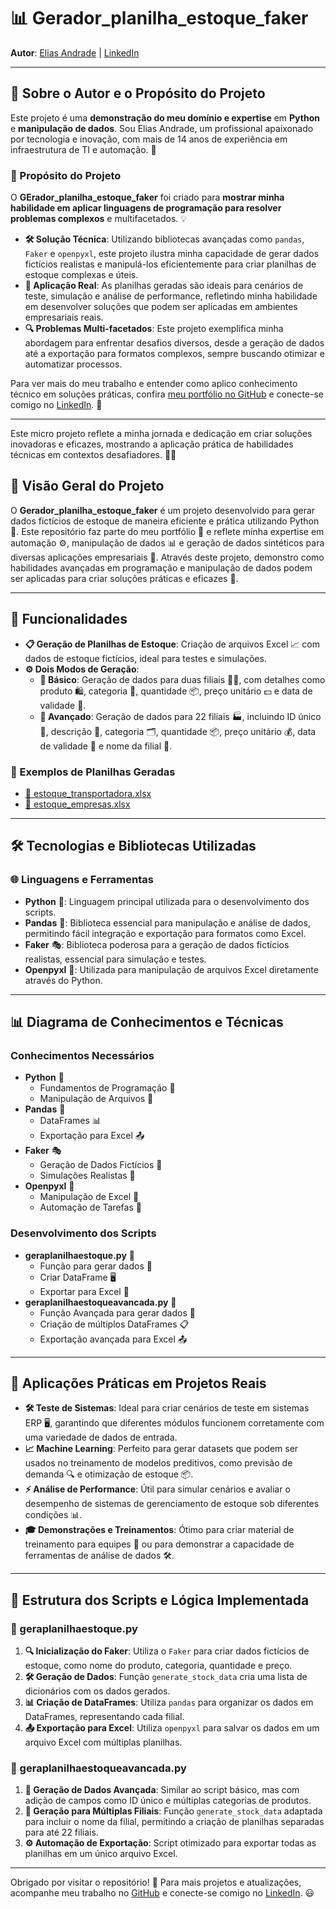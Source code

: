 # 📊 Gerador_planilha_estoque_faker

**Autor**: [Elias Andrade](https://github.com/chaos4455e) | [LinkedIn](https://br.linkedin.com/in/itilmgf)

---
## 📝 Sobre o Autor e o Propósito do Projeto

Este projeto é uma **demonstração do meu domínio e expertise** em **Python** e **manipulação de dados**. Sou Elias Andrade, um profissional apaixonado por tecnologia e inovação, com mais de 14 anos de experiência em infraestrutura de TI e automação. 🚀

### 🎯 Propósito do Projeto

O **GErador_planilha_estoque_faker** foi criado para **mostrar minha habilidade em aplicar linguagens de programação para resolver problemas complexos** e multifacetados. 💡

- **🛠️ Solução Técnica**: Utilizando bibliotecas avançadas como `pandas`, `Faker` e `openpyxl`, este projeto ilustra minha capacidade de gerar dados fictícios realistas e manipulá-los eficientemente para criar planilhas de estoque complexas e úteis.
- **💼 Aplicação Real**: As planilhas geradas são ideais para cenários de teste, simulação e análise de performance, refletindo minha habilidade em desenvolver soluções que podem ser aplicadas em ambientes empresariais reais.
- **🔍 Problemas Multi-facetados**: Este projeto exemplifica minha abordagem para enfrentar desafios diversos, desde a geração de dados até a exportação para formatos complexos, sempre buscando otimizar e automatizar processos.

Para ver mais do meu trabalho e entender como aplico conhecimento técnico em soluções práticas, confira [meu portfólio no GitHub](https://github.com/chaos4455e) e conecte-se comigo no [LinkedIn](https://br.linkedin.com/in/itilmgf). 🌟

---

Este micro projeto reflete a minha jornada e dedicação em criar soluções inovadoras e eficazes, mostrando a aplicação prática de habilidades técnicas em contextos desafiadores. 👨‍💻


## 🌟 Visão Geral do Projeto

O **Gerador_planilha_estoque_faker** é um projeto desenvolvido para gerar dados fictícios de estoque de maneira eficiente e prática utilizando Python 🐍. Este repositório faz parte do meu portfólio 🎒 e reflete minha expertise em automação ⚙️, manipulação de dados 📊 e geração de dados sintéticos para diversas aplicações empresariais 🏢. Através deste projeto, demonstro como habilidades avançadas em programação e manipulação de dados podem ser aplicadas para criar soluções práticas e eficazes 🧠.

---

## 🚀 Funcionalidades

- **📋 Geração de Planilhas de Estoque**: Criação de arquivos Excel 📈 com dados de estoque fictícios, ideal para testes e simulações.
- **⚙️ Dois Modos de Geração**:
  - **🔹 Básico**: Geração de dados para duas filiais 🏬🏬, com detalhes como produto 🛍️, categoria 📂, quantidade 📦, preço unitário 💵 e data de validade 📅.
  - **🔸 Avançado**: Geração de dados para 22 filiais 🏭, incluindo ID único 🔑, descrição 📝, categoria 🗂️, quantidade 📦, preço unitário 💰, data de validade 📅 e nome da filial 🏢.

### 🔗 Exemplos de Planilhas Geradas

- [📂 estoque_transportadora.xlsx](https://github.com/evolucaoit/GErador_planilha_estoque_faker/blob/main/estoque_transportadora.xlsx)
- [📂 estoque_empresas.xlsx](https://github.com/evolucaoit/GErador_planilha_estoque_faker/blob/main/estoque_empresas.xlsx)

---

## 🛠️ Tecnologias e Bibliotecas Utilizadas

### 🌐 Linguagens e Ferramentas
- **Python** 🐍: Linguagem principal utilizada para o desenvolvimento dos scripts.
- **Pandas** 🐼: Biblioteca essencial para manipulação e análise de dados, permitindo fácil integração e exportação para formatos como Excel.
- **Faker** 🎭: Biblioteca poderosa para a geração de dados fictícios realistas, essencial para simulação e testes.
- **Openpyxl** 📘: Utilizada para manipulação de arquivos Excel diretamente através do Python.

---

## 📊 Diagrama de Conhecimentos e Técnicas

### Conhecimentos Necessários
- **Python** 🐍
  - Fundamentos de Programação 🧩
  - Manipulação de Arquivos 📝
- **Pandas** 🐼
  - DataFrames 📊
  - Exportação para Excel 📤
- **Faker** 🎭
  - Geração de Dados Fictícios 🎲
  - Simulações Realistas 🧪
- **Openpyxl** 📘
  - Manipulação de Excel 📑
  - Automação de Tarefas 🤖

### Desenvolvimento dos Scripts
- **geraplanilhaestoque.py** 📄
  - Função para gerar dados 🧠
  - Criar DataFrame 🖥️
  - Exportar para Excel 📂
- **geraplanilhaestoqueavancada.py** 📄
  - Função Avançada para gerar dados 🚀
  - Criação de múltiplos DataFrames 📋
  - Exportação avançada para Excel 📤

---

## 🎯 Aplicações Práticas em Projetos Reais

- **🛠️ Teste de Sistemas**: Ideal para criar cenários de teste em sistemas ERP 🖥️, garantindo que diferentes módulos funcionem corretamente com uma variedade de dados de entrada.
- **📈 Machine Learning**: Perfeito para gerar datasets que podem ser usados no treinamento de modelos preditivos, como previsão de demanda 🔍 e otimização de estoque 📦.
- **⚡ Análise de Performance**: Útil para simular cenários e avaliar o desempenho de sistemas de gerenciamento de estoque sob diferentes condições 📊.
- **🎓 Demonstrações e Treinamentos**: Ótimo para criar material de treinamento para equipes 👥 ou para demonstrar a capacidade de ferramentas de análise de dados 🛠️.

---

## 🧠 Estrutura dos Scripts e Lógica Implementada

### **📄 geraplanilhaestoque.py**

1. **🔍 Inicialização do Faker**: Utiliza o `Faker` para criar dados fictícios de estoque, como nome do produto, categoria, quantidade e preço.
2. **🛠️ Geração de Dados**: Função `generate_stock_data` cria uma lista de dicionários com os dados gerados.
3. **📊 Criação de DataFrames**: Utiliza `pandas` para organizar os dados em DataFrames, representando cada filial.
4. **📤 Exportação para Excel**: Utiliza `openpyxl` para salvar os dados em um arquivo Excel com múltiplas planilhas.

### **📄 geraplanilhaestoqueavancada.py**

1. **🚀 Geração de Dados Avançada**: Similar ao script básico, mas com adição de campos como ID único e múltiplas categorias de produtos.
2. **🏢 Geração para Múltiplas Filiais**: Função `generate_stock_data` adaptada para incluir o nome da filial, permitindo a criação de planilhas separadas para até 22 filiais.
3. **⚙️ Automação de Exportação**: Script otimizado para exportar todas as planilhas em um único arquivo Excel.

---

Obrigado por visitar o repositório! 🚀 Para mais projetos e atualizações, acompanhe meu trabalho no [GitHub](https://github.com/chaos4455) e conecte-se comigo no [LinkedIn](https://br.linkedin.com/in/itilmgf). 😃

